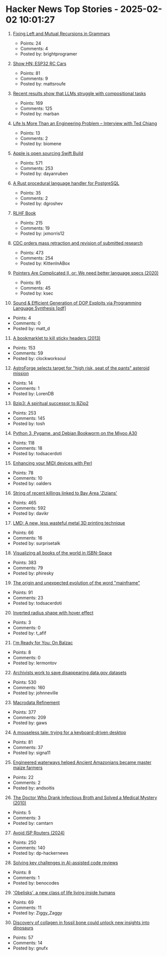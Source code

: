 # Hacker News Top Stories - 2025-02-02 10:01:27

1. [Fixing Left and Mutual Recursions in Grammars](https://brightprogrammer.in/posts/fixing-recursions-in-grammar/)
   - Points: 24
   - Comments: 4
   - Posted by: brightprogramer

2. [Show HN: ESP32 RC Cars](https://github.com/mattsroufe/esp32_rc_cars)
   - Points: 81
   - Comments: 9
   - Posted by: mattsroufe

3. [Recent results show that LLMs struggle with compositional tasks](https://www.quantamagazine.org/chatbot-software-begins-to-face-fundamental-limitations-20250131/)
   - Points: 169
   - Comments: 125
   - Posted by: marban

4. [Life Is More Than an Engineering Problem – Interview with Ted Chiang](https://lareviewofbooks.org/article/life-is-more-than-an-engineering-problem/)
   - Points: 13
   - Comments: 2
   - Posted by: biomene

5. [Apple is open sourcing Swift Build](https://www.swift.org/blog/the-next-chapter-in-swift-build-technologies/)
   - Points: 571
   - Comments: 253
   - Posted by: dayanruben

6. [A Rust procedural language handler for PostgreSQL](https://github.com/tcdi/plrust)
   - Points: 35
   - Comments: 2
   - Posted by: dgroshev

7. [RLHF Book](https://rlhfbook.com/)
   - Points: 215
   - Comments: 19
   - Posted by: jxmorris12

8. [CDC orders mass retraction and revision of submitted research](https://insidemedicine.substack.com/p/breaking-news-cdc-orders-mass-retraction)
   - Points: 473
   - Comments: 254
   - Posted by: KittenInABox

9. [Pointers Are Complicated II, or: We need better language specs (2020)](https://www.ralfj.de/blog/2020/12/14/provenance.html)
   - Points: 95
   - Comments: 45
   - Posted by: ksec

10. [Sound & Efficient Generation of DOP Exploits via Programming Language Synthesis [pdf]](https://ilyasergey.net/assets/pdf/papers/doppler-usenix25.pdf)
   - Points: 4
   - Comments: 0
   - Posted by: matt_d

11. [A bookmarklet to kill sticky headers (2013)](https://alisdair.mcdiarmid.org/kill-sticky-headers/)
   - Points: 153
   - Comments: 59
   - Posted by: clockworksoul

12. [AstroForge selects target for "high risk, seat of the pants" asteroid mission](https://arstechnica.com/space/2025/01/astroforge-selects-target-for-high-risk-seat-of-the-pants-asteroid-mission/)
   - Points: 14
   - Comments: 1
   - Posted by: LorenDB

13. [Bzip3: A spiritual successor to BZip2](https://github.com/kspalaiologos/bzip3)
   - Points: 253
   - Comments: 145
   - Posted by: tosh

14. [Python 3, Pygame, and Debian Bookworm on the Miyoo A30](https://www.jtolio.com/2025/02/py3-pygame-miyoo-a30/)
   - Points: 118
   - Comments: 18
   - Posted by: todsacerdoti

15. [Enhancing your MIDI devices with Perl](https://fuzzix.org/enhancing-midi-hardware-with-perl)
   - Points: 78
   - Comments: 10
   - Posted by: oalders

16. [String of recent killings linked to Bay Area 'Zizians'](https://www.sfgate.com/bayarea/article/bay-area-death-cult-zizian-murders-20064333.php)
   - Points: 465
   - Comments: 592
   - Posted by: davikr

17. [LMD: A new, less wasteful metal 3D printing technique](https://www.core77.com/posts/135194/LMD-A-New-Less-Wasteful-Metal-3D-Printing-Technique)
   - Points: 66
   - Comments: 16
   - Posted by: surprisetalk

18. [Visualizing all books of the world in ISBN-Space](https://phiresky.github.io/blog/2025/visualizing-all-books-in-isbn-space/)
   - Points: 383
   - Comments: 79
   - Posted by: phiresky

19. [The origin and unexpected evolution of the word "mainframe"](https://www.righto.com/2025/02/origin-of-mainframe-term.html)
   - Points: 91
   - Comments: 23
   - Posted by: todsacerdoti

20. [Inverted radius shape with hover effect](https://css-tip.com/inverted-radius-hover/)
   - Points: 3
   - Comments: 0
   - Posted by: t_afif

21. [I'm Ready for You: On Balzac](https://www.lrb.co.uk/the-paper/v47/n01/raymond-n.-mackenzie/i-m-ready-for-you)
   - Points: 8
   - Comments: 0
   - Posted by: lermontov

22. [Archivists work to save disappearing data.gov datasets](https://www.404media.co/archivists-work-to-identify-and-save-the-thousands-of-datasets-disappearing-from-data-gov/)
   - Points: 530
   - Comments: 160
   - Posted by: johnneville

23. [Macrodata Refinement](https://lumon-industries.com/)
   - Points: 377
   - Comments: 209
   - Posted by: gaws

24. [A mouseless tale: trying for a keyboard-driven desktop](https://lwn.net/Articles/1005332/)
   - Points: 81
   - Comments: 37
   - Posted by: signa11

25. [Engineered waterways helped Ancient Amazonians became master maize farmers](https://www.sciencenews.org/article/maize-farmers-amazonians-casarabe)
   - Points: 22
   - Comments: 2
   - Posted by: andsoitis

26. [The Doctor Who Drank Infectious Broth and Solved a Medical Mystery (2010)](https://www.discovermagazine.com/health/the-doctor-who-drank-infectious-broth-gave-himself-an-ulcer-and-solved-a-medical-mystery)
   - Points: 5
   - Comments: 3
   - Posted by: camtarn

27. [Avoid ISP Routers (2024)](https://routersecurity.org/ISProuters.php)
   - Points: 250
   - Comments: 140
   - Posted by: dp-hackernews

28. [Solving key challenges in AI-assisted code reviews](https://www.qodo.ai/blog/qodo-merge-solving-key-challenges-in-ai-assisted-code-reviews/)
   - Points: 8
   - Comments: 1
   - Posted by: benocodes

29. ['Obelisks', a new class of life living inside humans](https://bgr.com/science/researchers-just-discovered-an-entirely-new-class-of-life-living-inside-humans/)
   - Points: 69
   - Comments: 11
   - Posted by: Ziggy_Zaggy

30. [Discovery of collagen in fossil bone could unlock new insights into dinosaurs](https://news.liverpool.ac.uk/2025/01/31/discovery-of-collagen-in-fossil-bone-could-unlock-new-insights-into-dinosaurs/)
   - Points: 57
   - Comments: 14
   - Posted by: gnufx

